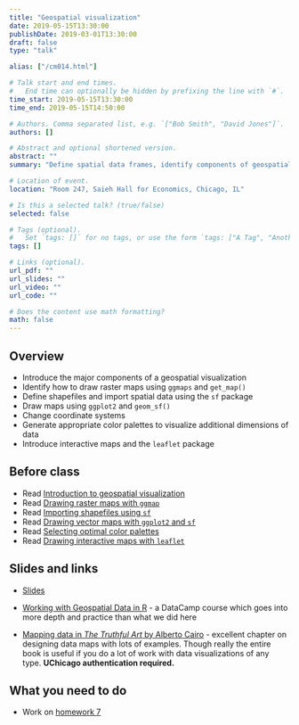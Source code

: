 ```yaml
---
title: "Geospatial visualization"
date: 2019-05-15T13:30:00
publishDate: 2019-03-01T13:30:00
draft: false
type: "talk"

alias: ["/cm014.html"]

# Talk start and end times.
#   End time can optionally be hidden by prefixing the line with `#`.
time_start: 2019-05-15T13:30:00
time_end: 2019-05-15T14:50:00

# Authors. Comma separated list, e.g. `["Bob Smith", "David Jones"]`.
authors: []

# Abstract and optional shortened version.
abstract: ""
summary: "Define spatial data frames, identify components of geospatial visualizations, and implement maps using ggplot2 and Leaflet."

# Location of event.
location: "Room 247, Saieh Hall for Economics, Chicago, IL"

# Is this a selected talk? (true/false)
selected: false

# Tags (optional).
#   Set `tags: []` for no tags, or use the form `tags: ["A Tag", "Another Tag"]` for one or more tags.
tags: []

# Links (optional).
url_pdf: ""
url_slides: ""
url_video: ""
url_code: ""

# Does the content use math formatting?
math: false
---
```




## Overview

* Introduce the major components of a geospatial visualization
* Identify how to draw raster maps using `ggmaps` and `get_map()`
* Define shapefiles and import spatial data using the `sf` package
* Draw maps using `ggplot2` and `geom_sf()`
* Change coordinate systems
* Generate appropriate color palettes to visualize additional dimensions of data
* Introduce interactive maps and the `leaflet` package

## Before class

* Read [Introduction to geospatial visualization](geoviz_intro.html)
* Read [Drawing raster maps with `ggmap`](geoviz_ggmap.html)
* Read [Importing shapefiles using `sf`](geoviz_import_data.html)
* Read [Drawing vector maps with `ggplot2` and `sf`](geoviz_plot.html)
* Read [Selecting optimal color palettes](geoviz_color.html)
* Read [Drawing interactive maps with `leaflet`](geoviz_leaflet.html)

## Slides and links

* [Slides](extras/cm014_slides.html)

* [Working with Geospatial Data in R](https://www.datacamp.com/courses/working-with-geospatial-data-in-r) - a DataCamp course which goes into more depth and practice than what we did here
* [Mapping data in *The Truthful Art* by Alberto Cairo](http://proquestcombo.safaribooksonline.com.proxy.uchicago.edu/book/databases-and-reporting-tools/9780133440492/part-iii-functional/ch10_html) - excellent chapter on designing data maps with lots of examples. Though really the entire book is useful if you do a lot of work with data visualizations of any type. **UChicago authentication required.**

## What you need to do

* Work on [homework 7](hw07-geospatial.html)
